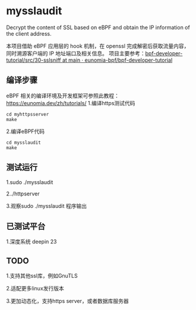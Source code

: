 # mysslaudit
Decrypt the content of SSL based on eBPF and obtain the IP information of the client address.

本项目借助 eBPF 应用层的 hook 机制，在 openssl 完成解密后获取流量内容，同时溯源客户端的 IP 地址端口及相关信息。
项目主要参考：[bpf-developer-tutorial/src/30-sslsniff at main · eunomia-bpf/bpf-developer-tutorial](https://github.com/eunomia-bpf/bpf-developer-tutorial/tree/main/src/30-sslsniff)

## 编译步骤
eBPF 相关的编译环境及开发框架可参照此教程：https://eunomia.dev/zh/tutorials/
1.编译https测试代码

```shell
cd myhttpsserver
make
```

2.编译eBPF代码  

```shell
cd mysslaudit
make
```



## 测试运行
1.sudo ./mysslaudit  

2../httpserver  

3.观察sudo ./mysslaudit 程序输出

## 已测试平台
1.深度系统 deepin 23

## TODO
1.支持其他ssl库，例如GnuTLS  

2.适配更多linux发行版本  

3.更加动态化，支持https server，或者数据库服务器  

